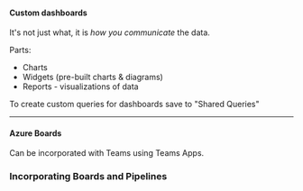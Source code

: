 #### Custom dashboards

It's not just what, it is *how you communicate* the data.

Parts:
 - Charts
 - Widgets (pre-built charts & diagrams)
 - Reports - visualizations of data

To create custom queries for dashboards save to "Shared Queries"

---

#### Azure Boards

Can be incorporated with Teams using Teams Apps.

### Incorporating Boards and Pipelines

